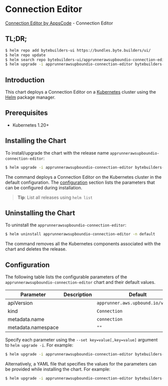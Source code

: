 # Connection Editor

[Connection Editor by AppsCode](https://byte.builders) - Connection Editor

## TL;DR;

```bash
$ helm repo add bytebuilders-ui https://bundles.byte.builders/ui/
$ helm repo update
$ helm search repo bytebuilders-ui/apprunnerawsupboundio-connection-editor --version=v0.4.18
$ helm upgrade -i apprunnerawsupboundio-connection-editor bytebuilders-ui/apprunnerawsupboundio-connection-editor -n default --create-namespace --version=v0.4.18
```

## Introduction

This chart deploys a Connection Editor on a [Kubernetes](http://kubernetes.io) cluster using the [Helm](https://helm.sh) package manager.

## Prerequisites

- Kubernetes 1.20+

## Installing the Chart

To install/upgrade the chart with the release name `apprunnerawsupboundio-connection-editor`:

```bash
$ helm upgrade -i apprunnerawsupboundio-connection-editor bytebuilders-ui/apprunnerawsupboundio-connection-editor -n default --create-namespace --version=v0.4.18
```

The command deploys a Connection Editor on the Kubernetes cluster in the default configuration. The [configuration](#configuration) section lists the parameters that can be configured during installation.

> **Tip**: List all releases using `helm list`

## Uninstalling the Chart

To uninstall the `apprunnerawsupboundio-connection-editor`:

```bash
$ helm uninstall apprunnerawsupboundio-connection-editor -n default
```

The command removes all the Kubernetes components associated with the chart and deletes the release.

## Configuration

The following table lists the configurable parameters of the `apprunnerawsupboundio-connection-editor` chart and their default values.

|     Parameter      | Description |                    Default                    |
|--------------------|-------------|-----------------------------------------------|
| apiVersion         |             | <code>apprunner.aws.upbound.io/v1beta1</code> |
| kind               |             | <code>Connection</code>                       |
| metadata.name      |             | <code>connection</code>                       |
| metadata.namespace |             | <code>""</code>                               |


Specify each parameter using the `--set key=value[,key=value]` argument to `helm upgrade -i`. For example:

```bash
$ helm upgrade -i apprunnerawsupboundio-connection-editor bytebuilders-ui/apprunnerawsupboundio-connection-editor -n default --create-namespace --version=v0.4.18 --set apiVersion=apprunner.aws.upbound.io/v1beta1
```

Alternatively, a YAML file that specifies the values for the parameters can be provided while
installing the chart. For example:

```bash
$ helm upgrade -i apprunnerawsupboundio-connection-editor bytebuilders-ui/apprunnerawsupboundio-connection-editor -n default --create-namespace --version=v0.4.18 --values values.yaml
```

